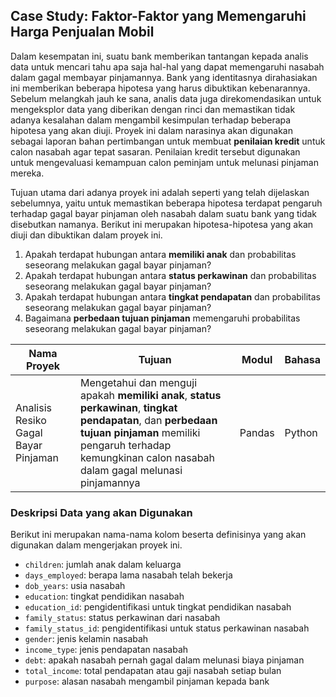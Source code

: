 ## Case Study: Faktor-Faktor yang Memengaruhi Harga Penjualan Mobil

Dalam kesempatan ini, suatu bank memberikan tantangan kepada analis data untuk mencari tahu apa saja hal-hal yang dapat memengaruhi nasabah dalam gagal membayar pinjamannya. Bank yang identitasnya dirahasiakan ini memberikan beberapa hipotesa yang harus dibuktikan kebenarannya. Sebelum melangkah jauh ke sana, analis data juga direkomendasikan untuk mengeksplor data yang diberikan dengan rinci dan memastikan tidak adanya kesalahan dalam mengambil kesimpulan terhadap beberapa hipotesa yang akan diuji. Proyek ini dalam narasinya akan digunakan sebagai laporan bahan pertimbangan untuk membuat **penilaian kredit** untuk calon nasabah agar tepat sasaran. Penilaian kredit tersebut digunakan untuk mengevaluasi kemampuan calon peminjam untuk melunasi pinjaman mereka.

Tujuan utama dari adanya proyek ini adalah seperti yang telah dijelaskan sebelumnya, yaitu untuk memastikan beberapa hipotesa terdapat pengaruh terhadap gagal bayar pinjaman oleh nasabah dalam suatu bank yang tidak disebutkan namanya. Berikut ini merupakan hipotesa-hipotesa yang akan diuji dan dibuktikan dalam proyek ini.
1. Apakah terdapat hubungan antara **memiliki anak** dan probabilitas seseorang melakukan gagal bayar pinjaman?
2. Apakah terdapat hubungan antara **status perkawinan** dan probabilitas seseorang melakukan gagal bayar pinjaman?
3. Apakah terdapat hubungan antara **tingkat pendapatan** dan probabilitas seseorang melakukan gagal bayar pinjaman?
4. Bagaimana **perbedaan tujuan pinjaman** memengaruhi probabilitas seseorang melakukan gagal bayar pinjaman?

|Nama Proyek    |Tujuan    |Modul    |Bahasa    |
|---------------|----------|---------|----------|
|Analisis Resiko Gagal Bayar Pinjaman|Mengetahui dan menguji apakah **memiliki anak**, **status perkawinan**, **tingkat pendapatan**, dan **perbedaan tujuan pinjaman** memiliki pengaruh terhadap kemungkinan calon nasabah dalam gagal melunasi pinjamannya|Pandas|Python|

### Deskripsi Data yang akan Digunakan
Berikut ini merupakan nama-nama kolom beserta definisinya yang akan digunakan dalam mengerjakan proyek ini.
- `children`: jumlah anak dalam keluarga
- `days_employed`: berapa lama nasabah telah bekerja
- `dob_years`: usia nasabah
- `education`: tingkat pendidikan nasabah
- `education_id`: pengidentifikasi untuk tingkat pendidikan nasabah
- `family_status`: status perkawinan dari nasabah
- `family_status_id`: pengidentifikasi untuk status perkawinan nasabah
- `gender`: jenis kelamin nasabah
- `income_type`: jenis pendapatan nasabah
- `debt`: apakah nasabah pernah gagal dalam melunasi biaya pinjaman
- `total_income`: total pendapatan atau gaji nasabah setiap bulan
- `purpose`: alasan nasabah mengambil pinjaman kepada bank
